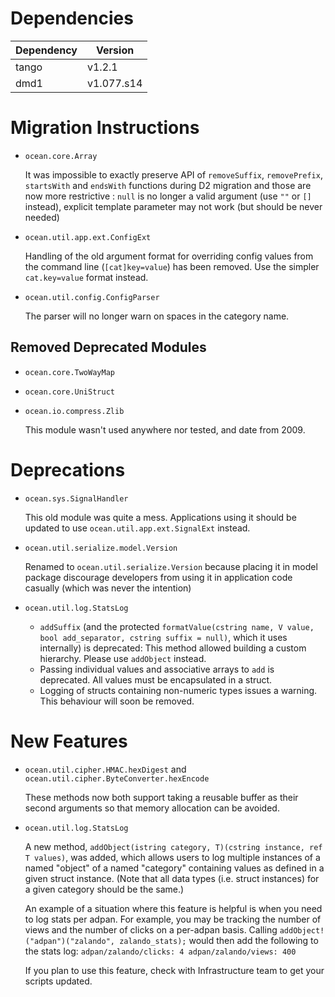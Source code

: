 Dependencies
============

Dependency | Version
-----------|---------
tango      | v1.2.1
dmd1       | v1.077.s14

Migration Instructions
======================

* `ocean.core.Array`

  It was impossible to exactly preserve API of `removeSuffix`, `removePrefix`, `startsWith`
  and `endsWith` functions during D2 migration and those are now more restrictive : `null`
  is no longer a valid argument (use `""` or `[]` instead), explicit template parameter
  may not work (but should be never needed)

* `ocean.util.app.ext.ConfigExt`

  Handling of the old argument format for overriding config values from the command line
  (`[cat]key=value`) has been removed. Use the simpler `cat.key=value` format instead.

* `ocean.util.config.ConfigParser`

  The parser will no longer warn on spaces in the category name.

Removed Deprecated Modules
--------------------------

* `ocean.core.TwoWayMap`

* `ocean.core.UniStruct`

* `ocean.io.compress.Zlib`

  This module wasn't used anywhere nor tested, and date from 2009.

Deprecations
============

* `ocean.sys.SignalHandler`

  This old module was quite a mess. Applications using it should be updated to
  use `ocean.util.app.ext.SignalExt` instead.

* `ocean.util.serialize.model.Version`

  Renamed to `ocean.util.serialize.Version` because placing it in model package
  discourage developers from using it in application code casually (which was never
  the intention)

* `ocean.util.log.StatsLog`

  * `addSuffix` (and the protected `formatValue(cstring name, V value, bool add_separator, cstring suffix = null)`,
    which it uses internally) is deprecated: This method allowed building a custom hierarchy.
    Please use `addObject` instead.
  * Passing individual values and associative arrays to `add` is deprecated.
    All values must be encapsulated in a struct.
  * Logging of structs containing non-numeric types issues a warning. This behaviour will soon be removed.


New Features
============

* `ocean.util.cipher.HMAC.hexDigest` and `ocean.util.cipher.ByteConverter.hexEncode`

  These methods now both support taking a reusable buffer as their second
  arguments so that memory allocation can be avoided.

* `ocean.util.log.StatsLog`

  A new method, `addObject(istring category, T)(cstring instance, ref T values)`, was added, which allows
  users to log multiple instances of a named "object" of a named "category" containing values as defined in
  a given struct instance. (Note that all data types (i.e. struct instances) for a given category should be the same.)

  An example of a situation where this feature is helpful is when you need to log stats per adpan.
  For example, you may be tracking the number of views and the number of clicks on a per-adpan basis.
  Calling `addObject!("adpan")("zalando", zalando_stats);` would then add the following to the stats log:
  `adpan/zalando/clicks: 4 adpan/zalando/views: 400`

  If you plan to use this feature, check with Infrastructure team to get your scripts updated.

